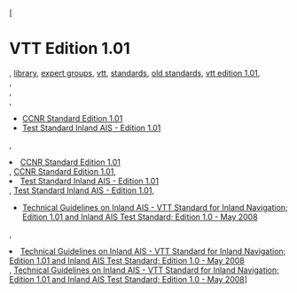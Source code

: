 [

# VTT Edition 1.01

, <a href="http://www.ris.eu/library" style="text-transform:lowercase;">Library</a>, <a href="http://www.ris.eu/library/expert_groups" style="text-transform:lowercase;">Expert Groups</a>, <a href="http://www.ris.eu/library/expert_groups/vtt" style="text-transform:lowercase;">VTT</a>, <a href="http://www.ris.eu/library/expert_groups/vtt/standards" style="text-transform:lowercase;">Standards</a>, <a href="http://www.ris.eu/library/expert_groups/vtt/standards/old_standards" style="text-transform:lowercase;">Old Standards</a>, <a href="http://www.ris.eu/library/expert_groups/vtt/standards/old_standards/vtt_edition_1_01" style="text-transform:lowercase;">VTT Edition 1.01</a>,   
,   
,   
, 

*   [CCNR Standard Edition 1.01](http://www.ris.eu/docs/File/423/ccnr_standard_edition_1_01.pdf)
*   [Test Standard&nbsp;Inland AIS - Edition 1.01](http://www.ris.eu/docs/File/423/ccnr_test_standard_inland_ais_Inald_shipborne_equipment_Edition_1.pdf)

, <li><a href="http://www.ris.eu/docs/File/423/ccnr_standard_edition_1_01.pdf">CCNR Standard Edition 1.01</a></li>, [CCNR Standard Edition 1.01](http://www.ris.eu/docs/File/423/ccnr_standard_edition_1_01.pdf), <li><a href="http://www.ris.eu/docs/File/423/ccnr_test_standard_inland_ais_Inald_shipborne_equipment_Edition_1.pdf">Test Standard&nbsp;Inland AIS - Edition 1.01</a></li>, [Test Standard&nbsp;Inland AIS - Edition 1.01](http://www.ris.eu/docs/File/423/ccnr_test_standard_inland_ais_Inald_shipborne_equipment_Edition_1.pdf), 

*   [Technical Guidelines on Inland AIS - VTT Standard for Inland Navigation; Edition 1.01&nbsp;and Inland AIS Test Standard; Edition 1.0 - May 2008](http://www.ris.eu/docs/File/423/technical_guidelines_inland_ais_vtt_edition1_01_ais_test_standard_edition_1_may_2008.pdf)

, <li><a href="http://www.ris.eu/docs/File/423/technical_guidelines_inland_ais_vtt_edition1_01_ais_test_standard_edition_1_may_2008.pdf">Technical Guidelines on Inland AIS - VTT Standard for Inland Navigation; Edition 1.01&nbsp;and Inland AIS Test Standard; Edition 1.0 - May 2008</a></li>, [Technical Guidelines on Inland AIS - VTT Standard for Inland Navigation; Edition 1.01&nbsp;and Inland AIS Test Standard; Edition 1.0 - May 2008](http://www.ris.eu/docs/File/423/technical_guidelines_inland_ais_vtt_edition1_01_ais_test_standard_edition_1_may_2008.pdf)]